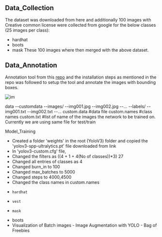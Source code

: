 ## Data_Collection

The dataset was downloaded from here and additionally 100 images with Creative common license were collected from google for the below classes (25 images per class):
- hardhat
- boots
- mask
These 100 images where then merged with the above dataset.

## Data_Annotation

Annotation tool from this [repo](https://github.com/miki998/YoloV3_Annotation_Tool) and the installation steps as mentioned in the repo was followed to setup the tool and annotate the images with bounding boxes.

![im](https://user-images.githubusercontent.com/17870236/127248717-cf045180-5342-443c-aada-205b1bb18d9b.png)

data
  --customdata
    --images/
      --img001.jpg
      --img002.jpg
      --...
    --labels/
      --img001.txt
      --img002.txt
      --...
    custom.data #data file
    custom.names #class names
    custom.txt #list of name of the images the network to be trained on. Currently we are using same file for test/train

Model_Training

- Created a folder 'weights' in the root (YoloV3) folder and copied the 'yolov3-spp-ultralytics.pt' file downloaded from link
- In 'yolov3-custom.cfg' file,
-   Changed the filters as ((4 + 1 + 4(No of classes))*3) 27
-   Changed all entries of classes as 4
-   Changed burn_in to 100
-   Changed max_batches to 5000
-   Changed steps to 4000,4500
-   Changed the class names in custom.names
-     hardhat
-     vest
-     mask
-   boots
-   Visualization of Batch images - Image Augmentation with YOLO - Bag of Freebies
